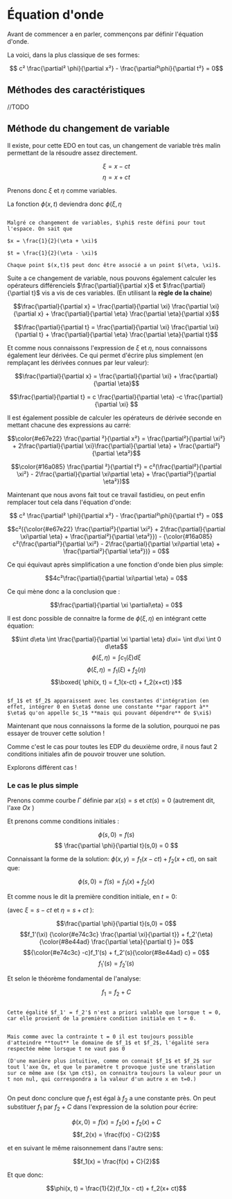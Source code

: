 # Équation d'onde

Avant de commencer a en parler, commençons par définir l'équation d'onde. 

La voici, dans la plus classique de ses formes:

$$ c² \frac{\partial² \phi}{\partial x²} - \frac{\partial²\phi}{\partial t²} = 0$$


## Méthodes des caractéristiques

//TODO

## Méthode du changement de variable

Il existe, pour cette EDO en tout cas, un changement de variable très malin permettant de la résoudre assez directement.

$$ \xi = x - ct $$
$$ \eta = x + ct $$

Prenons donc $\xi$ et $\eta$ comme variables.

La fonction $\phi(x,t)$ deviendra donc $\phi(\xi, \eta$

```admonish note

Malgré ce changement de variables, $\phi$ reste défini pour tout l'espace. On sait que 

$x = \frac{1}{2}(\eta + \xi)$

$t = \frac{1}{2}(\eta - \xi)$

Chaque point $(x,t)$ peut donc être associé a un point $(\eta, \xi)$.

```

Suite a ce changement de variable, nous pouvons également calculer les opérateurs différenciels $\frac{\partial}{\partial x}$ et $\frac{\partial}{\partial t}$ 
vis a vis de ces variables. (En utilisant la **règle de la chaine**)

$$\frac{\partial}{\partial x} = \frac{\partial}{\partial \xi} \frac{\partial \xi}{\partial x} + \frac{\partial}{\partial \eta} \frac{\partial \eta}{\partial x}$$

$$\frac{\partial}{\partial t} = \frac{\partial}{\partial \xi} \frac{\partial \xi}{\partial t} + \frac{\partial}{\partial \eta} \frac{\partial \eta}{\partial t}$$

Et comme nous connaissons l'expression de $\xi$ et $\eta$, nous connaissons également leur dérivées. 
Ce qui permet d'écrire plus simplement (en remplaçant les dérivées connues par leur valeur):

$$\frac{\partial}{\partial x} = \frac{\partial}{\partial \xi} + \frac{\partial}{\partial \eta}$$

$$\frac{\partial}{\partial t} =  c \frac{\partial}{\partial \eta} -c \frac{\partial}{\partial \xi} $$

Il est également possible de calculer les opérateurs de dérivée seconde en mettant chacune des expressions au carré:

$$\color{#e67e22} \frac{\partial ²}{\partial x²} = \frac{\partial²}{\partial \xi²} + 2\frac{\partial}{\partial \xi}\frac{\partial}{\partial \eta} + \frac{\partial²}{\partial \eta²}$$

$$\color{#16a085} \frac{\partial ²}{\partial t²} = c²(\frac{\partial²}{\partial \xi²} - 2\frac{\partial}{\partial \xi\partial \eta} + \frac{\partial²}{\partial \eta²})$$


Maintenant que nous avons fait tout ce travail fastidieu, on peut enfin remplacer tout cela dans l'équation d'onde:

$$ c² \frac{\partial² \phi}{\partial x²} - \frac{\partial²\phi}{\partial t²} = 0$$

$$c²({\color{#e67e22} \frac{\partial²}{\partial \xi²} + 2\frac{\partial}{\partial \xi\partial \eta} + \frac{\partial²}{\partial \eta²}}) - {\color{#16a085} c²(\frac{\partial²}{\partial \xi²} - 2\frac{\partial}{\partial \xi\partial \eta} + \frac{\partial²}{\partial \eta²})} = 0$$

Ce qui équivaut après simplification a une fonction d'onde bien plus simple:

$$4c²\frac{\partial}{\partial \xi\partial \eta} = 0$$

Ce qui mène donc a la conclusion que :

$$\frac{\partial}{\partial \xi \partial\eta} = 0$$

Il est donc possible de connaitre la forme de $\phi(\xi, \eta)$ en intégrant cette équation:

$$\int d\eta \int \frac{\partial}{\partial \xi \partial \eta} d\xi= \int d\xi \int 0 d\eta$$
$$\phi(\xi, \eta) = \int c_1(\xi) d\xi $$
$$\phi(\xi, \eta) = f_1(\xi) + f_2(\eta) $$
$$\boxed{ \phi(x, t) = f_1(x-ct) + f_2(x+ct) }$$


```admonish warning title="Important"

$f_1$ et $f_2$ apparaissent avec les constantes d'intégration (en effet, intégrer 0 en $\eta$ donne une constante **par rapport à** $\eta$ qu'on appelle $c_1$ **mais qui pouvant dépendre** de $\xi$)

```

Maintenant que nous connaissons la forme de la solution, pourquoi ne pas essayer de trouver cette solution !

Comme c'est le cas pour toutes les EDP du deuxième ordre, il nous faut 2 conditions initiales afin de pouvoir trouver une solution. 

Explorons différent cas !

### Le cas le plus simple

Prenons comme courbe $\Gamma$ définie par $x(s) = s$ et $ct(s) = 0$ (autrement dit, l'axe $Ox$ ) 

Et prenons comme conditions initiales :

$$ \phi(s, 0) = f(s)$$
$$ \frac{\partial \phi}{\partial t}(s,0) = 0 $$

Connaissant la forme de la solution: $\phi(x,y) = f_1(x-ct) + f_2(x+ct)$, on sait que:

$$\phi(s,0) = f(s) = f_1(x) + f_2(x)$$

Et comme nous le dit la première condition initiale, en $t=0$:

 (avec $\xi = s - ct$ et $\eta = s + ct$ ):

$$\frac{\partial \phi}{\partial t}(s,0) = 0$$
$$f_1'(\xi) {\color{#e74c3c} \frac{\partial \xi}{\partial t}} + f_2'(\eta) {\color{#8e44ad} \frac{\partial \eta}{\partial t} }= 0$$
$${\color{#e74c3c} -c}f_1'(s) + f_2'(s){\color{#8e44ad} c} = 0$$
$$f_1'(s) = f_2'(s)$$

Et selon le théorème fondamental de l'analyse:

$$f_1 = f_2 + C$$

```admonish warning title="Important"

Cette égalité $f_1' = f_2'$ n'est a priori valable que lorsque t = 0, car elle provient de la première condition initiale en t = 0.


Mais comme avec la contrainte t = 0 il est toujours possible d'atteindre **tout** le domaine de $f_1$ et $f_2$, l'égalité sera respectée même lorsque t ne vaut pas 0

(D'une manière plus intuitive, comme on connait $f_1$ et $f_2$ sur tout l'axe Ox, et que le paramètre t provoque juste une translation sur ce même axe ($x \pm ct$), on connaitra toujours la valeur pour un t non nul, qui correspondra a la valeur d'un autre x en t=0.)


```

On peut donc conclure que $f_1$ est égal à $f_2$ a une constante près. On peut substituer $f_1$ par $f_2 + C$ dans l'expression de la solution pour écrire:

$$\phi(x,0) = f(x) = f_2(x) + f_2(x) + C$$
$$f_2(x) = \frac{f(x) - C}{2}$$

et en suivant le même raisonnement dans l'autre sens:

$$f_1(x) = \frac{f(x) + C}{2}$$

Et que donc:

$$\phi(x, t) = \frac{1}{2}(f_1(x - ct) + f_2(x+ ct)$$

